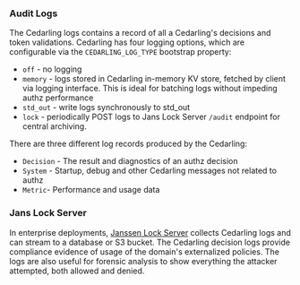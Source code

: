 ### Audit Logs

The Cedarling logs contains a record of all a Cedarling's decisions and token validations. 
Cedarling has four logging options, which are configurable via the `CEDARLING_LOG_TYPE`
bootstrap property: 

* `off` - no logging
* `memory` - logs stored in Cedarling in-memory KV store, fetched by client via logging interface. This 
  is ideal for batching logs without impeding authz performance
* `std_out` - write logs synchronously to std_out
* `lock` - periodically POST logs to Jans Lock Server `/audit` endpoint for central archiving. 

There are three different log records produced by the Cedarling:

* `Decision` - The result and diagnostics of an authz decision
* `System` - Startup, debug and other Cedarling messages not related to authz
* `Metric`- Performance and usage data

### Jans Lock Server

In enterprise deployments, [Janssen Lock Server](../janssen-server/lock/) collects Cedarling 
logs and can stream to a database or S3 bucket. The Cedarling decision logs provide compliance 
evidence of usage of the domain's externalized policies. The logs are also useful for forensic 
analysis to show everything the attacker attempted, both allowed and denied.


